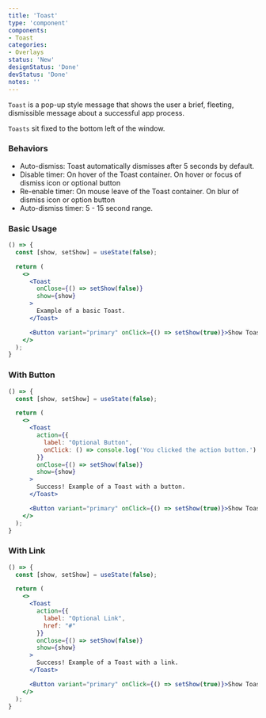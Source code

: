 ```yaml
---
title: 'Toast'
type: 'component'
components:
- Toast
categories:
- Overlays
status: 'New'
designStatus: 'Done'
devStatus: 'Done'
notes: ''
---
```


``Toast`` is a pop-up style message that shows the user a brief, fleeting, dismissible message about a successful app process.

``Toasts`` sit fixed to the bottom left of the window.

### Behaviors

<ul>
  <li>Auto-dismiss: Toast automatically dismisses after 5 seconds by default.</li>
  <li>Disable timer: On hover of the Toast container. On hover or focus of dismiss icon or optional button</li>
  <li>Re-enable timer: On mouse leave of the Toast container. On blur of dismiss icon or option button</li>
  <li>Auto-dismiss timer: 5 - 15 second range.</li>
</ul>

### Basic Usage

```jsx live
() => {
  const [show, setShow] = useState(false);

  return (
    <>
      <Toast
        onClose={() => setShow(false)}
        show={show}
      >
        Example of a basic Toast.
      </Toast>

      <Button variant="primary" onClick={() => setShow(true)}>Show Toast</Button>
    </>
  );
}
```

### With Button

```jsx live
() => {
  const [show, setShow] = useState(false);

  return (
    <>
      <Toast
        action={{
          label: "Optional Button",
          onClick: () => console.log('You clicked the action button.')
        }}
        onClose={() => setShow(false)}
        show={show}
      >
        Success! Example of a Toast with a button.
      </Toast>

      <Button variant="primary" onClick={() => setShow(true)}>Show Toast</Button>
    </>
  );
}
```

### With Link

```jsx live
() => {
  const [show, setShow] = useState(false);

  return (
    <>
      <Toast
        action={{
          label: "Optional Link",
          href: "#"
        }}
        onClose={() => setShow(false)}
        show={show}
      >
        Success! Example of a Toast with a link.
      </Toast>

      <Button variant="primary" onClick={() => setShow(true)}>Show Toast</Button>
    </>
  );
}
```

<guide
  defaultText="`closeLabel: 'Close'`, `delay: 5000`"
  events="`onClose`, `onClick`, `onMouseOut`,`onMouseOver`"
  selectors="`toast`, `toast-header`"
/>

